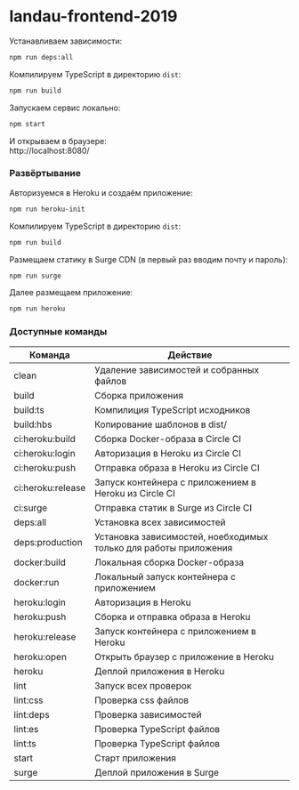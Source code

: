 # landau-frontend-2019

Устанавливаем зависимости:
```sh
npm run deps:all
```

Компилируем TypeScript в директорию `dist`:
```sh
npm run build
```

Запускаем сервис локально:
```sh
npm start
```

И открываем в браузере:  
http://localhost:8080/

### Развёртывание

Авторизуемся в Heroku и создаём приложение:
```sh
npm run heroku-init
```

Компилируем TypeScript в директорию `dist`:
```sh
npm run build
```

Размещаем статику в Surge CDN (в первый раз вводим почту и пароль):
```sh
npm run surge
```

Далее размещаем приложение:
```sh
npm run heroku
```

### Доступные команды

| Команда | Действие |
| ------------- | ------------- |
| clean | Удаление зависимостей и собранных файлов |
| build | Сборка приложения |
| build:ts | Компилиция TypeScript исходников |
| build:hbs | Копирование шаблонов в dist/ |
| ci:heroku:build | Сборка Docker-образа в Circle CI |
| ci:heroku:login | Авторизация в Heroku из Circle CI |
| ci:heroku:push | Отправка образа в Heroku из Circle CI |
| ci:heroku:release | Запуск контейнера с приложением в Heroku из Circle CI |
| ci:surge | Отправка статик в Surge из Circle CI |
| deps:all | Установка всех зависимостей |
| deps:production | Установка зависимостей, ноебходимых только для работы приложения |
| docker:build | Локальная сборка Docker-образа |
| docker:run | Локальный запуск контейнера с приложением |
| heroku:login | Авторизация в Heroku |
| heroku:push | Сборка и отправка образа в Heroku |
| heroku:release | Запуск контейнера с приложением в Heroku |
| heroku:open | Открыть браузер с приложение в Heroku |
| heroku | Деплой приложения в Heroku |
| lint | Запуск всех проверок |
| lint:css | Проверка css файлов |
| lint:deps | Проверка зависимостей |
| lint:es | Проверка TypeScript файлов |
| lint:ts | Проверка TypeScript файлов |
| start | Старт приложения |
| surge | Деплой приложения в Surge |
